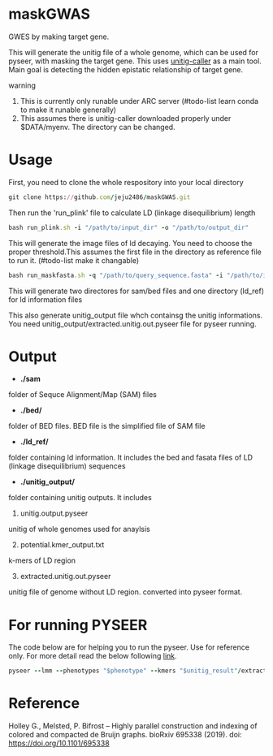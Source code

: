 # maskGWAS
GWES by making target gene.

This will generate the unitig file of a whole genome, which can be used for pyseer, with masking the target gene. This uses [unitig-caller](https://github.com/bacpop/unitig-caller) as a main tool. Main goal is detecting the hidden epistatic relationship of target gene.

warning
1. This is currently only runable under ARC server (#todo-list learn conda to make it runable generally) 
2. This assumes there is unitig-caller downloaded properly under $DATA/myenv. The directory can be changed.

# Usage

First, you need to clone the whole respository into your local directory

```ruby
git clone https://github.com/jeju2486/maskGWAS.git
```

Then run the 'run_plink' file to calculate LD (linkage disequilibrium) length

```ruby
bash run_plink.sh -i "/path/to/input_dir" -o "/path/to/output_dir"
```

This will generate the image files of ld decaying. You need to choose the proper threshold.This assumes the first file in the directory as reference file to run it. (#todo-list make it changable)

```ruby
bash run_maskfasta.sh -q "/path/to/query_sequence.fasta" -i "/path/to/input_dir" -d 3000 -o "/path/to/output_dir" -t 12
```

This will generate two directores for sam/bed files and one directory (ld_ref) for ld information files

This also generate unitig_output file whch containsg the unitig informations. You need unitig_output/extracted.unitig.out.pyseer file for pyseer running. 

# Output

* **./sam**

folder of Sequce Alignment/Map (SAM) files 

* **./bed/**

folder of BED files. BED file is the simplified file of SAM file

* **./ld_ref/**

folder containing ld information. It includes the bed and fasata files of LD (linkage disequilibrium) sequences

* **./unitig_output/**

folder containing unitig outputs. It includes

1. unitig.output.pyseer

unitig of whole genomes used for anaylsis

2. potential.kmer_output.txt

k-mers of LD region

3. extracted.unitig.out.pyseer

unitig file of genome without LD region. converted into pyseer format.

# For running PYSEER

The code below are for helping you to run the pyseer. Use for reference only. For more detail read the below following [link](https://pyseer.readthedocs.io/en/master/tutorial.html).


```ruby
pyseer --lmm --phenotypes "$phenotype" --kmers "$unitig_result"/extracted.unitig.out.pyseer.gz --similarity phylogeny_wholegenome.tsv --print-samples --output-patterns "$result_dir"/kmer_patterns.txt --cpu 24 > "$result_dir"/sccmec_kmers.txt
```

# Reference
Holley G., Melsted, P. Bifrost – Highly parallel construction and indexing of colored and compacted de Bruijn graphs. bioRxiv 695338 (2019). doi: https://doi.org/10.1101/695338

